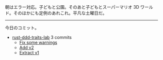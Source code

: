 朝はエラー対応。子どもと公園。そのあと子どもとスーパーマリオ 3D ワールド。そのほかにも定例のあれこれ。平凡な土曜日だ。

---

今日のコミット。

- [rust-ddd-traits-lab](https://github.com/bouzuya/rust-ddd-traits-lab) 3 commits
  - [Fix some warnings](https://github.com/bouzuya/rust-ddd-traits-lab/commit/07baa9acb3d334bf07df13d50ae0584bec486f15)
  - [Add v2](https://github.com/bouzuya/rust-ddd-traits-lab/commit/c6bbb3cc2286297a9f85c5c30293efff0b197290)
  - [Extract v1](https://github.com/bouzuya/rust-ddd-traits-lab/commit/217e5025fb4c507af5f538d10bb80a2dfd76d146)
